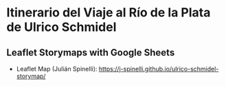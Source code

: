 # Itinerario del Viaje al Río de la Plata de Ulrico Schmidel
## Leaflet Storymaps with Google Sheets

- Leaflet Map (Julián Spinelli): https://j-spinelli.github.io/ulrico-schmidel-storymap/


